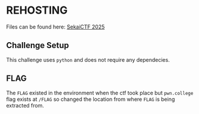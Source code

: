 # REHOSTING

Files can be found here: [SekaiCTF 2025](https://github.com/project-sekai-ctf/sekaictf-2025/tree/main/crypto/unfairy-ring)

## Challenge Setup
This challenge uses `python` and does not require any dependecies.

## FLAG
The `FLAG` existed in the environment when the ctf took place but `pwn.college` flag exists at `/FLAG` so changed the location from where `FLAG` is being extracted from.
